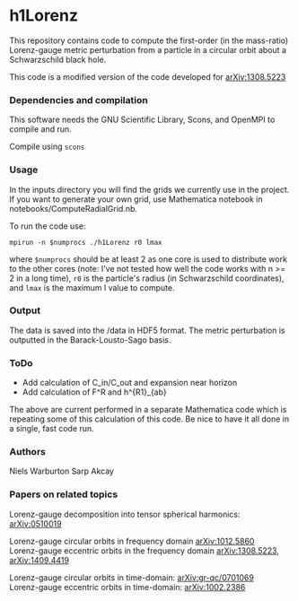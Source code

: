 # h1Lorenz

This repository contains code to compute the first-order (in the mass-ratio) Lorenz-gauge metric perturbation
from a particle in a circular orbit about a Schwarzschild black hole.

This code is a modified version of the code developed for [arXiv:1308.5223](https://arxiv.org/abs/1308.5223)

### Dependencies and compilation

This software needs the GNU Scientific Library, Scons, and OpenMPI to compile and run.

Compile using `scons`

### Usage

In the inputs directory you will find the grids we currently use in the project. If you want to generate your own grid, use Mathematica notebook in notebooks/ComputeRadialGrid.nb.

To run the code use:

`mpirun -n $numprocs ./h1Lorenz r0 lmax`

where ``$numprocs`` should be at least 2 as one core is used to distribute work to the other cores (note: I've not tested how well the code works with n >= 2 in a long time), `r0` is the particle's radius (in Schwarzschild coordinates), and `lmax` is the maximum l value to compute.

### Output

The data is saved into the /data in HDF5 format. The metric perturbation is outputted in the Barack-Lousto-Sago basis.

### ToDo

 - Add calculation of C_in/C_out and expansion near horizon
 - Add calculation of F^R and h^{R1}_{ab}
 
The above are current performed in a separate Mathematica code which is repeating some of this calculation of this code. Be nice to have it all done in a single, fast code run.

### Authors

Niels Warburton
Sarp Akcay

### Papers on related topics

Lorenz-gauge decomposition into tensor spherical harmonics: [arXiv:0510019](https://arxiv.org/abs/gr-qc/0510019)

Lorenz-gauge circular orbits in frequency domain [arXiv:1012.5860](https://arxiv.org/abs/1012.5860)  
Lorenz-gauge eccentric orbits in the frequency domain [arXiv:1308.5223](https://arxiv.org/abs/1308.5223), [arXiv:1409.4419](https://arxiv.org/abs/1409.4419)

Lorenz-gauge circular orbits in time-domain: [arXiv:gr-qc/0701069](https://arxiv.org/abs/gr-qc/0701069)  
Lorenz-gauge eccentric orbits in time-domain: [arXiv:1002.2386](https://arxiv.org/abs/1002.2386)
